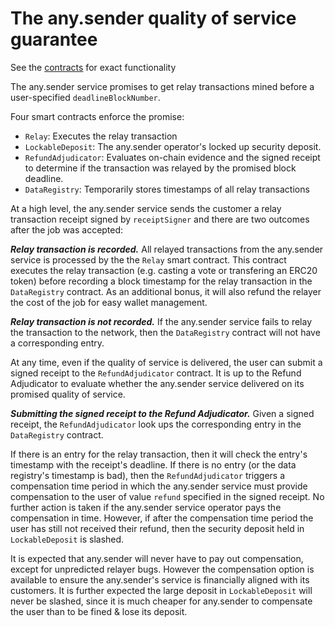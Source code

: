 # The any.sender quality of service guarantee

See the [contracts](https://github.com/PISAresearch/contracts.any.sender) for exact functionality

The any.sender service promises to get relay transactions mined before a user-specified `deadlineBlockNumber`.

Four smart contracts enforce the promise: 
- `Relay`: Executes the relay transaction 
- `LockableDeposit`: The any.sender operator's locked up security deposit. 
- `RefundAdjudicator`: Evaluates on-chain evidence and the signed receipt to determine if the transaction was relayed by the promised block deadline.
- `DataRegistry`: Temporarily stores timestamps of all relay transactions 

At a high level, the any.sender service sends the customer a relay transaction receipt signed by `receiptSigner` and there are two outcomes after the job was accepted: 

***Relay transaction is recorded.***  All relayed transactions from the any.sender service is processed by the the `Relay` smart contract. This contract executes the relay transaction (e.g. casting a vote or transfering an ERC20 token) before recording a block timestamp for the relay transaction in the `DataRegistry` contract. As an additional bonus, it will also refund the relayer the cost of the job for easy wallet management. 

***Relay transaction is not recorded.*** If the any.sender service fails to relay the transaction to the network, then the `DataRegistry` contract will not have a corresponding entry. 

At any time, even if the quality of service is delivered, the user can submit a signed receipt to the `RefundAdjudicator` contract. It is up to the Refund Adjudicator to evaluate whether the any.sender service delivered on its promised quality of service. 

***Submitting the signed receipt to the Refund Adjudicator.*** Given a signed receipt, the `RefundAdjudicator` look ups the corresponding entry in the `DataRegistry` contract. 

If there is an entry for the relay transaction, then it will check the entry's timestamp with the receipt's deadline. If there is no entry (or the data registry's timestamp is bad), then the `RefundAdjudicator` triggers a compensation time period in which the any.sender service must provide compensation to the user of value `refund` specified in the signed receipt. No further action is taken if the any.sender service operator pays the compensation in time. However, if after the compensation time period the user has still not received their refund, then the security deposit held in `LockableDeposit` is slashed.

It is expected that any.sender will never have to pay out compensation, except for unpredicted relayer bugs. However the compensation option is available to ensure the any.sender's service is financially aligned with its customers. It is further expected the large deposit in `LockableDeposit` will never be slashed, since it is much cheaper for any.sender to compensate the user than to be fined & lose its deposit. 
